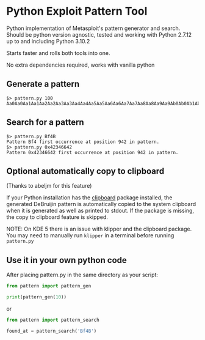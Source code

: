 # Python Exploit Pattern Tool

Python implementation of Metasploit's pattern generator and search. Should be python version agnostic, tested and working with Python 2.7.12 up to and including Python 3.10.2

Starts faster and rolls both tools into one.

No extra dependencies required, works with vanilla python

## Generate a pattern

    $> pattern.py 100
    Aa0Aa0Aa1Aa1Aa2Aa2Aa3Aa3Aa4Aa4Aa5Aa5Aa6Aa6Aa7Aa7Aa8Aa8Aa9Aa9Ab0Ab0Ab1Ab1Ab2Ab2Ab3Ab3Ab4Ab4Ab5Ab5Ab6A

## Search for a pattern

    $> pattern.py Bf4B
    Pattern Bf4 first occurrence at position 942 in pattern.
    $> pattern.py 0x42346642
    Pattern 0x42346642 first occurrence at position 942 in pattern.

## Optional automatically copy to clipboard

(Thanks to abeljm for this feature)

If your Python installation has the [clipboard](https://pypi.org/project/clipboard/)
package installed, the generated DeBruijin pattern is automatically copied to the system
clipboard when it is generated as well as printed to stdout. If the package is missing,
the copy to clipboard feature is skipped.

NOTE: On KDE 5 there is an issue with klipper and the clipboard package. You may need to manually
run `klipper` in a terminal before running `pattern.py`

## Use it in your own python code

After placing pattern.py in the same directory as your script:

```python
from pattern import pattern_gen

print(pattern_gen(10))
```

or

```python
from pattern import pattern_search

found_at = pattern_search('Bf4B')
```